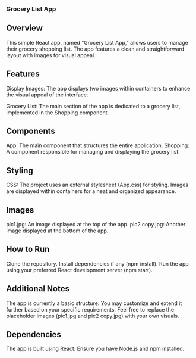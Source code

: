### Grocery List App
## Overview
This simple React app, named "Grocery List App," allows users to manage their grocery shopping list. The app features a clean and straightforward layout with images for visual appeal.

## Features
Display Images: The app displays two images within containers to enhance the visual appeal of the interface.

Grocery List: The main section of the app is dedicated to a grocery list, implemented in the Shopping component.

## Components
App: The main component that structures the entire application.
Shopping: A component responsible for managing and displaying the grocery list.

## Styling
CSS: The project uses an external stylesheet (App.css) for styling. Images are displayed within containers for a neat and organized appearance.
## Images
pic1.jpg: An image displayed at the top of the app.
pic2 copy.jpg: Another image displayed at the bottom of the app.

## How to Run
Clone the repository.
Install dependencies if any (npm install).
Run the app using your preferred React development server (npm start).

## Additional Notes
The app is currently a basic structure. You may customize and extend it further based on your specific requirements.
Feel free to replace the placeholder images (pic1.jpg and pic2 copy.jpg) with your own visuals.

## Dependencies
The app is built using React. Ensure you have Node.js and npm installed.

